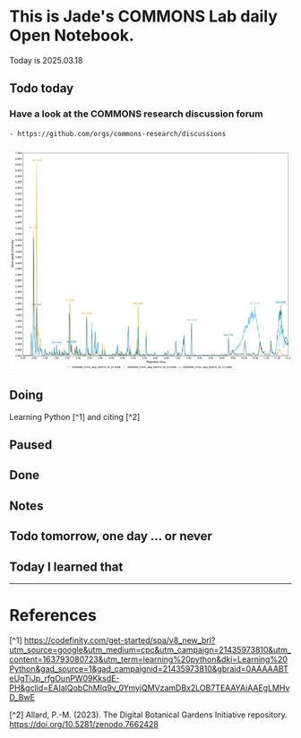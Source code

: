 
# This is Jade's COMMONS Lab daily Open Notebook.

Today is 2025.03.18

## Todo today

### Have a look at the COMMONS research discussion forum
    - https://github.com/orgs/commons-research/discussions


###
###

![](assets/images/chromato.png)




## Doing

Learning Python [^1] and citing [^2]

## Paused

## Done

## Notes


## Todo tomorrow, one day ... or never 

## Today I learned that


----
# References

[^1] https://codefinity.com/get-started/spa/v8_new_brl?utm_source=google&utm_medium=cpc&utm_campaign=21435973810&utm_content=163793080723&utm_term=learning%20python&dki=Learning%20Python&gad_source=1&gad_campaignid=21435973810&gbraid=0AAAAABTeUgTiJp_rfgOunPW09KksdE-PH&gclid=EAIaIQobChMIq9v_0YmyjQMVzamDBx2LOB7TEAAYAiAAEgLMHvD_BwE

[^2] Allard, P.-M. (2023). The Digital Botanical Gardens Initiative repository. https://doi.org/10.5281/zenodo.7662428
